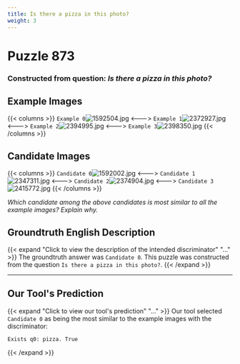 ```yaml
---
title: Is there a pizza in this photo?
weight: 3
---
```


# Puzzle 873
### Constructed from question: _Is there a pizza in this photo?_


## Example Images
{{< columns >}}
`Example 0`![1592504.jpg](/gqa_images/1592504.jpg)
<--->
`Example 1`![2372927.jpg](/gqa_images/2372927.jpg)
<--->
`Example 2`![2394995.jpg](/gqa_images/2394995.jpg)
<--->
`Example 3`![2398350.jpg](/gqa_images/2398350.jpg)
{{< /columns >}}

## Candidate Images
{{< columns >}}
`Candidate 0`![1592002.jpg](/gqa_images/1592002.jpg)
<--->
`Candidate 1`![2347311.jpg](/gqa_images/2347311.jpg)
<--->
`Candidate 2`![2374904.jpg](/gqa_images/2374904.jpg)
<--->
`Candidate 3`![2415772.jpg](/gqa_images/2415772.jpg)
{{< /columns >}}

*Which candidate among the above candidates is most similar to all the example images? Explain why.*

## Groundtruth English Description

{{< expand "Click to view the description of the intended discriminator" "..." >}}
The groundtruth answer was `Candidate 0`. This puzzle was constructed from the question `Is there a pizza in this photo?`.
{{< /expand >}}

---

## Our Tool's Prediction

{{< expand "Click to view our tool's prediction" "..." >}}
Our tool selected `Candidate 0` as being the most similar to the example images with the discriminator:
```plaintext
Exists q0: pizza. True
```
{{< /expand >}}
